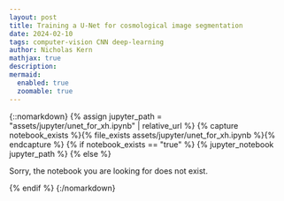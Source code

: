 ```yaml
---
layout: post
title: Training a U-Net for cosmological image segmentation
date: 2024-02-10
tags: computer-vision CNN deep-learning
author: Nicholas Kern
mathjax: true
description: 
mermaid:
  enabled: true
  zoomable: true
---
```


<script src="https://cdnjs.cloudflare.com/ajax/libs/mathjax/2.7.0/MathJax.js?config=TeX-AMS-MML_HTMLorMML" type="text/javascript"></script>

{::nomarkdown}
{% assign jupyter_path = "assets/jupyter/unet_for_xh.ipynb" | relative_url %}
{% capture notebook_exists %}{% file_exists assets/jupyter/unet_for_xh.ipynb %}{% endcapture %}
{% if notebook_exists == "true" %}
    {% jupyter_notebook jupyter_path %}
{% else %}
    <p>Sorry, the notebook you are looking for does not exist.</p>
{% endif %}
{:/nomarkdown}
